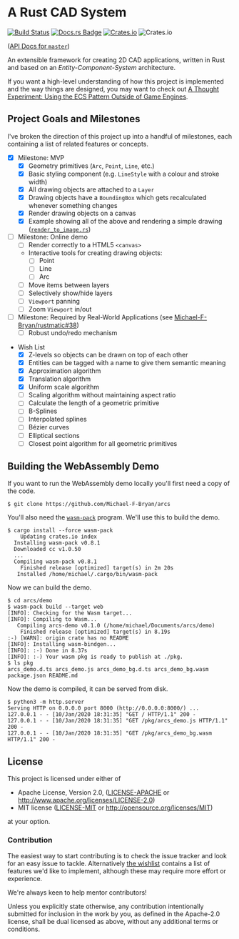# A Rust CAD System

[![Build Status](https://travis-ci.com/Michael-F-Bryan/arcs.svg?branch=master)](https://travis-ci.com/Michael-F-Bryan/arcs)
[![Docs.rs Badge](https://docs.rs/arcs/badge.svg)](https://docs.rs/arcs)
[![Crates.io](https://img.shields.io/crates/v/arcs)](https://crates.io/crates/arcs)
![Crates.io](https://img.shields.io/crates/l/arcs)

([API Docs for `master`][docs])

An extensible framework for creating 2D CAD applications, written in Rust and
based on an *Entity-Component-System* architecture.

If you want a high-level understanding of how this project is implemented and
the way things are designed, you may want to check out [A Thought Experiment:
Using the ECS Pattern Outside of Game
Engines](http://adventures.michaelfbryan.com/posts/ecs-outside-of-games/).

## Project Goals and Milestones

I've broken the direction of this project up into a handful of milestones, each
containing a list of related features or concepts.

- [X] Milestone: MVP
  - [X] Geometry primitives (`Arc`, `Point`, `Line`, etc.)
  - [X] Basic styling component (e.g. `LineStyle` with a colour and stroke width)
  - [X] All drawing objects are attached to a `Layer`
  - [X] Drawing objects have a `BoundingBox` which gets recalculated whenever
        something changes
  - [X] Render drawing objects on a canvas
  - [X] Example showing all of the above and rendering a simple drawing
        ([`render_to_image.rs`](arcs/examples/render_to_image.rs))

- [ ] Milestone: Online demo
  - [ ] Render correctly to a HTML5 `<canvas>`
  - Interactive tools for creating drawing objects:
    - [ ] Point
    - [ ] Line
    - [ ] Arc
  - [ ] Move items between layers
  - [ ] Selectively show/hide layers
  - [ ] `Viewport` panning
  - [ ] Zoom `Viewport` in/out

- [ ] Milestone: Required by Real-World Applications
      (see [Michael-F-Bryan/rustmatic#38][rustmatic-38])
  - [ ] Robust undo/redo mechanism

- <span id="wishlist">Wish List</span>
  - [X] Z-levels so objects can be drawn on top of each other
  - [X] Entities can be tagged with a name to give them semantic meaning
  - [X] Approximation algorithm
  - [X] Translation algorithm
  - [X] Uniform scale algorithm
  - [ ] Scaling algorithm without maintaining aspect ratio
  - [ ] Calculate the length of a geometric primitive
  - [ ] B-Splines
  - [ ] Interpolated splines
  - [ ] Bézier curves
  - [ ] Elliptical sections
  - [ ] Closest point algorithm for all geometric primitives

## Building the WebAssembly Demo

If you want to run the WebAssembly demo locally you'll first need a copy of the
code.

```console
$ git clone https://github.com/Michael-F-Bryan/arcs
```

You'll also need the [`wasm-pack`][wp] program. We'll use this to build the
demo.

```console
$ cargo install --force wasm-pack
    Updating crates.io index
  Installing wasm-pack v0.8.1
  Downloaded cc v1.0.50
  ...
  Compiling wasm-pack v0.8.1
    Finished release [optimized] target(s) in 2m 20s
   Installed /home/michael/.cargo/bin/wasm-pack
```

Now we can build the demo.

```console
$ cd arcs/demo
$ wasm-pack build --target web
[INFO]: Checking for the Wasm target...
[INFO]: Compiling to Wasm...
   Compiling arcs-demo v0.1.0 (/home/michael/Documents/arcs/demo)
    Finished release [optimized] target(s) in 8.19s
:-) [WARN]: origin crate has no README
[INFO]: Installing wasm-bindgen...
[INFO]: :-) Done in 8.37s
[INFO]: :-) Your wasm pkg is ready to publish at ./pkg.
$ ls pkg
arcs_demo.d.ts arcs_demo.js arcs_demo_bg.d.ts arcs_demo_bg.wasm
package.json README.md
```

Now the demo is compiled, it can be served from disk.

```console
$ python3 -m http.server
Serving HTTP on 0.0.0.0 port 8000 (http://0.0.0.0:8000/) ...
127.0.0.1 - - [10/Jan/2020 18:31:35] "GET / HTTP/1.1" 200 -
127.0.0.1 - - [10/Jan/2020 18:31:35] "GET /pkg/arcs_demo.js HTTP/1.1" 200 -
127.0.0.1 - - [10/Jan/2020 18:31:35] "GET /pkg/arcs_demo_bg.wasm HTTP/1.1" 200 -
```

## License

This project is licensed under either of

 * Apache License, Version 2.0, ([LICENSE-APACHE](LICENSE_APACHE.md) or
   http://www.apache.org/licenses/LICENSE-2.0)
 * MIT license ([LICENSE-MIT](LICENSE_MIT.md) or
   http://opensource.org/licenses/MIT)

at your option.

### Contribution

The easiest way to start contributing is to check the issue tracker and look for
an easy issue to tackle. Alternatively [the wishlist](#wishlist) contains a
list of features we'd like to implement, although these may require more effort
or experience.

We're always keen to help mentor contributors!

Unless you explicitly state otherwise, any contribution intentionally
submitted for inclusion in the work by you, as defined in the Apache-2.0
license, shall be dual licensed as above, without any additional terms or
conditions.

[docs]: https://michael-f-bryan.github.io/arcs
[rustmatic-38]: https://github.com/Michael-F-Bryan/rustmatic/issues/38
[wp]: https://crates.io/crates/wasm-pack
